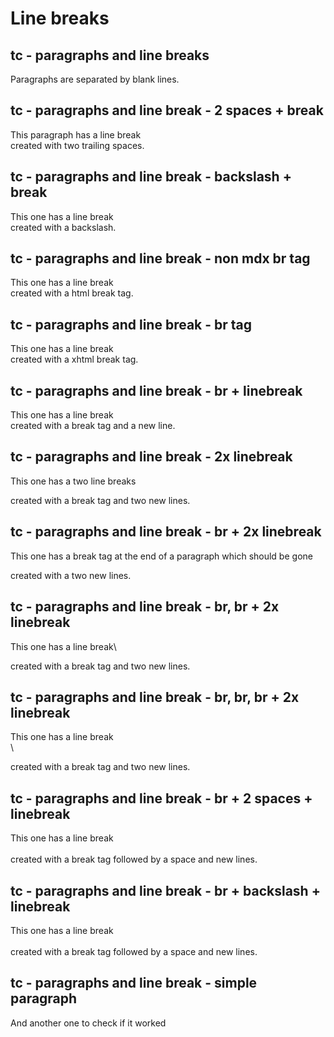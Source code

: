 # Line breaks

## tc - paragraphs and line breaks

Paragraphs are separated by blank lines.

## tc - paragraphs and line break - 2 spaces + break

This paragraph has a line break\
created with two trailing spaces.

## tc - paragraphs and line break - backslash + break

This one has a line break\
created with a backslash.

## tc - paragraphs and line break - non mdx br tag

This one has a line break\
created with a html break tag.

## tc - paragraphs and line break - br tag

This one has a line break\
created with a xhtml break tag.

## tc - paragraphs and line break - br + linebreak

This one has a line break\
created with a break tag and a new line.

## tc - paragraphs and line break - 2x linebreak

This one has a two line breaks

created with a break tag and two new lines.

## tc - paragraphs and line break - br + 2x linebreak

This one has a break tag at the end of a paragraph which should be gone
<br />

created with a two new lines.

## tc - paragraphs and line break - br, br + 2x linebreak

This one has a line break\ 
<br />

created with a break tag and two new lines.

## tc - paragraphs and line break - br, br, br + 2x linebreak

This one has a line break\
\ 
<br />

created with a break tag and two new lines.

## tc - paragraphs and line break - br + 2 spaces + linebreak

This one has a line break\
\
created with a break tag followed by a space and new lines.

## tc - paragraphs and line break - br + backslash + linebreak

This one has a line break\
\
created with a break tag followed by a space and new lines.

## tc - paragraphs and line break - simple paragraph

And another one to check if it worked
